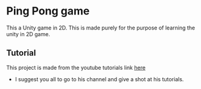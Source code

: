 # Ping Pong game
This a Unity game in 2D. This is made purely for the purpose of learning the unity in 2D game.

## Tutorial
This project is made from the youtube tutorials link [here](https://www.youtube.com/playlist?list=PLPV2KyIb3jR4_IYZY2V0G3IUYcx1zZkJe)
* I suggest you all to go to his channel and give a shot at his tutorials.
